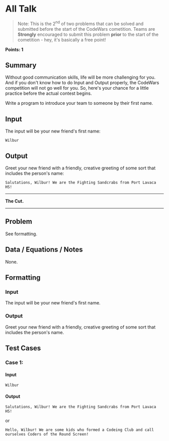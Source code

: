 # All Talk
>Note: This is the 2<sup>nd</sup> of two problems that can be solved and submitted before the start of the CodeWars cometition. Teams are **Strongly** encouraged to submit this problem **prior** to the start of the cometition - hey, it's basically a free point!

**Points: 1**

## Summary
Without good communication skills, life will be more challenging for you. And if you don't know how to do Input and Output properly, the CodeWars competition will not go well for you. So, here's your chance for a little practice before the actual contest begins.

Write a program to introduce your team to someone by their first name.

## Input
The input will be your new friend's first name:  
```
Wilbur
```

## Output
Greet your new friend with a friendly, creative greeting of some sort that includes the person's name:  
```
Salutations, Wilbur! We are the Fighting Sandcrabs from Port Lavaca HS!
```


---  

**The Cut.**  

---

## Problem
See formatting.

## Data / Equations / Notes
None.

## Formatting
### Input
The input will be your new friend's first name.
### Output
Greet your new friend with a friendly, creative greeting of some sort that includes the person's name.

## Test Cases

### Case 1:
#### Input
```
Wilbur
```
#### Output
```
Salutations, Wilbur! We are the Fighting Sandcrabs from Port Lavaca HS!
```
or
```
Hello, Wilbur! We are some kids who formed a Codeing Club and call ourselves Coders of the Round Screen!
```
